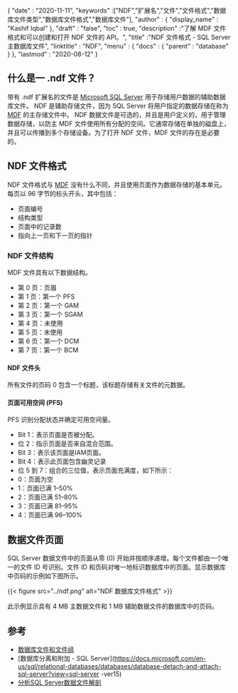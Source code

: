 {
  "date" : "2020-11-11",
  "keywords" :["NDF","扩展名","文件","文件格式","数据库文件类型","数据库文件格式","数据库文件"],
  "author" : {
    "display_name" : "Kashif Iqbal"
},
  "draft" : "false",
  "toc" : true,
  "description" :"了解 MDF 文件格式和可以创建和打开 NDF 文件的 API。",
  "title" :"NDF 文件格式 - SQL Server 主数据库文件",
  "linktitle" : "NDF",
  "menu" : {
    "docs" : {
      "parent" : "database"
}
},
  "lastmod" : "2020-08-12"
}

## 什么是一 .ndf 文件？

带有 .ndf 扩展名的文件是 [Microsoft SQL Server](https://en.wikipedia.org/wiki/Microsoft_SQL_Server) 用于存储用户数据的辅助数据库文件。 NDF 是辅助存储文件，因为 SQL Server 将用户指定的数据存储在称为 [MDF](/zh/database/mdf/) 的主存储文件中。 NDF 数据文件是可选的，并且是用户定义的，用于管理数据存储，以防主 MDF 文件使用所有分配的空间。它通常存储在单独的磁盘上，并且可以传播到多个存储设备。为了打开 NDF 文件，MDF 文件的存在是必要的。

## NDF 文件格式

NDF 文件格式与 [MDF](/zh/database/mdf/) 没有什么不同，并且使用页面作为数据存储的基本单元。每页以 96 字节的标头开头，其中包括：

* 页面编号
* 结构类型
* 页面中的记录数
* 指向上一页和下一页的指针

### NDF 文件结构

MDF 文件具有以下数据结构。

* 第 0 页：页眉
* 第 1 页：第一个 PFS
* 第 2 页：第一个 GAM
* 第 3 页：第一个 SGAM
* 第 4 页：未使用
* 第 5 页：未使用
* 第 6 页：第一个 DCM
* 第 7 页：第一个 BCM

#### NDF 文件头

所有文件的页码 0 包含一个标题，该标题存储有关文件的元数据。

#### 页面可用空间 (PFS)
PFS 识别分配状态并确定可用空间量。

* Bit 1：表示页面是否被分配。
* 位 2：指示页面是否来自混合范围。
* Bit 3：表示该页面是IAM页面。
* Bit 4：表示此页面包含幽灵记录
* 位 5 到 7：组合的三位值，表示页面充满度，如下所示：
* 0：页面为空
* 1：页面已满 1–50%
* 2：页面已满 51–80%
* 3：页面已满 81–95%
* 4：页面已满 96–100%

## 数据文件页面

SQL Server 数据文件中的页面从零 (0) 开始并按顺序递增。每个文件都由一个唯一的文件 ID 号识别。文件 ID 和页码对唯一地标识数据库中的页面。显示数据库中页码的示例如下图所示。

{{< figure src="../ndf.png" alt="NDF 数据库文件格式" >}}

此示例显示具有 4 MB 主数据文件和 1 MB 辅助数据文件的数据库中的页码。

## 参考

* [数据库文件和文件组](https://docs.microsoft.com/en-us/sql/relational-databases/databases/database-files-and-filegroups?redirectedfrom=MSDN&view=sql-server-ver15)
* [数据库分离和附加 - SQL Server](https://docs.microsoft.com/en-us/sql/relational-databases/databases/database-detach-and-attach-sql-server?view=sql-server -ver15)
* [分析SQL Server数据文件解剖](https://blog.pythian.com/analyzing-sql-server-data-file-anatomy/)

